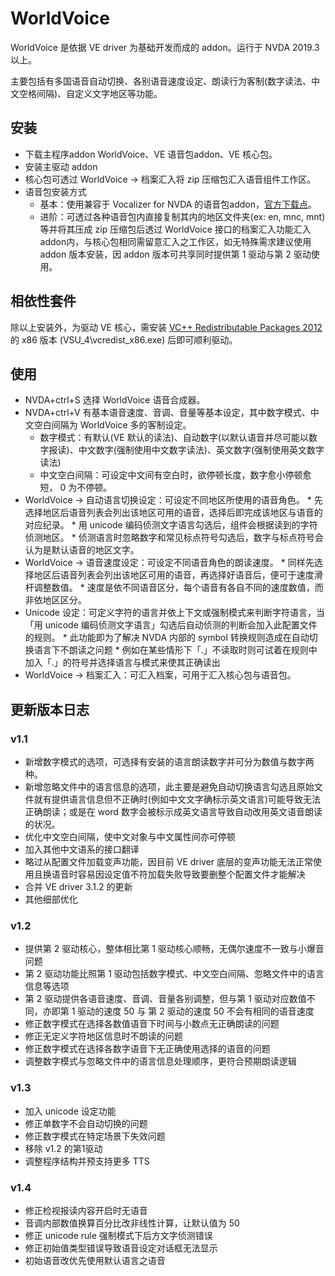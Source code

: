 # WorldVoice

WorldVoice 是依据 VE driver 为基础开发而成的 addon。运行于 NVDA 2019.3 以上。

主要包括有多国语音自动切换、各别语音速度设定、朗读行为客制(数字读法、中文空格间隔)、自定义文字地区等功能。

## 安装

*	下载主程序addon WorldVoice、VE 语音包addon、VE 核心包。
*	安装主驱动 addon
*	核心包可透过 WorldVoice -> 档案汇入将 zip 压缩包汇入语音组件工作区。
*	语音包安装方式
	*	基本：使用兼容于 Vocalizer for NVDA 的语音包addon，[官方下载点](https://vocalizer-nvda.com/downloads)。
	*	进阶：可透过各种语音包内直接复制其内的地区文件夹(ex: en, mnc, mnt)等并将其压成 zip 压缩包后透过 WorldVoice 接口的档案汇入功能汇入addon内，与核心包相同需留意汇入之工作区，如无特殊需求建议使用 addon 版本安装，因 addon 版本可共享同时提供第 1 驱动与第 2 驱动使用。

## 相依性套件

除以上安装外，为驱动 VE 核心，需安装 [VC++ Redistributable Packages 2012](https://www.microsoft.com/en-US/download/details.aspx?id=30679)的 x86 版本 (VSU_4\vcredist_x86.exe) 后即可顺利驱动。

## 使用

*	NVDA+ctrl+S 选择 WorldVoice 语音合成器。
*	NVDA+ctrl+V 有基本语音速度、音调、音量等基本设定，其中数字模式、中文空白间隔为 WorldVoice 多的客制设定。
	*	数字模式：有默认(VE 默认的读法)、自动数字(以默认语音并尽可能以数字报读)、中文数字(强制使用中文数字读法)、英文数字(强制使用英文数字读法)
	*	中文空白间隔：可设定中文间有空白时，欲停顿长度，数字愈小停顿愈短， 0 为不停顿。
*	 WorldVoice -> 自动语言切换设定：可设定不同地区所使用的语音角色。
	*	先选择地区后语音列表会列出该地区可用的语音，选择后即完成该地区与语音的对应纪录。
	*	用 unicode 编码侦测文字语言勾选后，组件会根据读到的字符侦测地区。
	*	侦测语言时忽略数字和常见标点符号勾选后，数字与标点符号会认为是默认语音的地区文字。
*	 WorldVoice -> 语音速度设定：可设定不同语音角色的朗读速度。
	*	同样先选择地区后语音列表会列出该地区可用的语音，再选择好语音后，便可于速度滑杆调整数值。
	*	速度是依不同语音区分，每个语音有各自不同的速度数值，而非依地区区分。
*	 Unicode 设定：可定义字符的语言并依上下文或强制模式来判断字符语言，当「用 unicode 编码侦测文字语言」勾选后自动侦测的判断会加入此配置文件的规则。
	*	此功能即为了解决 NVDA 内部的 symbol 转换规则造成在自动切换语言下不朗读之问题
	*	例如在某些情形下「.」不读取时则可试着在规则中加入「.」的符号并选择语言与模式来使其正确读出
*	 WorldVoice -> 档案汇入：可汇入档案，可用于汇入核心包与语音包。

## 更新版本日志

### v1.1

*	新增数字模式的选项，可选择有安装的语言朗读数字并可分为数值与数字两种。
*	新增忽略文件中的语言信息的选项，此主要是避免自动切换语言勾选且原始文件就有提供语言信息但不正确时(例如中文文字确标示英文语言)可能导致无法正确朗读；或是在 word 数字会被标示成英文语言导致自动改用英文语音朗读的状况。
*	优化中文空白间隔，使中文对象与中文属性间亦可停顿
*	加入其他中文语系的接口翻译
*	略过从配置文件加载变声功能，因目前 VE driver 底层的变声功能无法正常使用且换语音时容易因设定值不符加载失败导致要删整个配置文件才能解决
*	合并 VE driver 3.1.2 的更新
*	其他细部优化

### v1.2

*	提供第 2 驱动核心，整体相比第 1 驱动核心顺畅，无偶尔速度不一致与小爆音问题
*	第 2 驱动功能比照第 1 驱动包括数字模式、中文空白间隔、忽略文件中的语言信息等选项
*	第 2 驱动提供各语音速度、音调、音量各别调整，但与第 1 驱动对应数值不同，亦即第 1 驱动的速度 50 与 第 2 驱动的速度 50 不会有相同的语音速度
*	修正数字模式在选择各数值语音下时间与小数点无正确朗读的问题
*	修正无定义字符地区信息时不朗读的问题
*	修正数字模式在选择各数字语音下无正确使用选择的语音的问题
*	调整数字模式与忽略文件中的语言信息处理顺序，更符合预期朗读逻辑

### v1.3

*	加入 unicode 设定功能
*	修正单数字不会自动切换的问题
*	修正数字模式在特定场景下失效问题
*	移除 v1.2 的第1驱动
*	调整程序结构并预支持更多 TTS

### v1.4

*	修正检视报读内容开启时无语音
*	音调内部数值换算百分比改非线性计算，让默认值为 50
*	修正 unicode rule 强制模式下后方文字侦测错误
*	修正初始值类型错误导致语音设定对话框无法显示
*	初始语音改优先使用默认语言之语音
